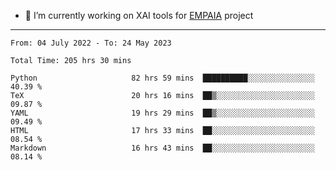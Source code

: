 - 🔭 I’m currently working on XAI tools for [EMPAIA](https://en.empaia.org/) project

---

<!--START_SECTION:waka-->

```text
From: 04 July 2022 - To: 24 May 2023

Total Time: 205 hrs 30 mins

Python                     82 hrs 59 mins  ██████████░░░░░░░░░░░░░░░   40.39 %
TeX                        20 hrs 16 mins  ██▒░░░░░░░░░░░░░░░░░░░░░░   09.87 %
YAML                       19 hrs 29 mins  ██▒░░░░░░░░░░░░░░░░░░░░░░   09.49 %
HTML                       17 hrs 33 mins  ██░░░░░░░░░░░░░░░░░░░░░░░   08.54 %
Markdown                   16 hrs 43 mins  ██░░░░░░░░░░░░░░░░░░░░░░░   08.14 %
```

<!--END_SECTION:waka-->
